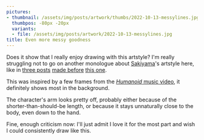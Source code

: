 ```yaml
---
pictures:
- thumbnail: /assets/img/posts/artwork/thumbs/2022-10-13-messylines.jpg
  thumbpos: -80px -20px
  variants:
  - file: /assets/img/posts/artwork/2022-10-13-messylines.jpg
title: Even more messy goodness
---
```

Does it show that I really enjoy drawing with this artstyle?
I'm really struggling not to go on another monologue about [Sakiyama](https://twitter.com/sakiyama8ma)'s artstyle here, like in [three posts](/artwork/2022-10-10-humunderrated) [made before](/artwork/2022-10-11-funnyguy) [this one](/artwork/2022-10-13-messylines).

This was inspired by a few frames from the [*Humanoid* music video](https://www.youtube.com/watch?v=GAB26GgJ8V8), it definitely shows most in the background.

The character's arm looks pretty off, probably either because of the shorter-than-should-be length, or because it stays unnaturally close to the body, even down to the hand.

Fine, enough criticism now: I'll just admit I love it for the most part and wish I could consistently draw like this.
